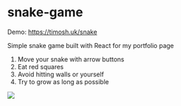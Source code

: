 # snake-game
Demo: https://timosh.uk/snake

Simple snake game built with React for my portfolio page

1. Move your snake with arrow buttons
2. Eat red squares
3. Avoid hitting walls or yourself
4. Try to grow as long as possible

![](snake.gif)
